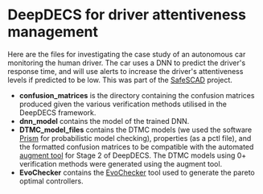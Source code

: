 # DeepDECS for driver attentiveness management

Here are the files for investigating the case study of an autonomous car monitoring the human driver. The car uses a DNN to predict the driver's response time, and will use alerts to increase the driver's attentiveness levels if predicted to be low. This was part of the [SafeSCAD](https://www.york.ac.uk/assuring-autonomy/demonstrators/autonomous-driving/) project. 

- **confusion_matrices** is the directory containing the confusion matrices produced given the various verification methods utilised in the DeepDECS framework.
- **dnn_model** contains the model of the trained DNN.
- **DTMC_model_files** contains the DTMC models (we used the software [Prism](https://www.prismmodelchecker.org/) for probabilistic model checking), properties (as a pctl file), and the formatted confusion matrices to be compatible with the automated [augment tool](https://github.com/ccimrie/DeepDECS/tree/master/augment_tool) for Stage 2 of DeepDECS. The DTMC models using 0+ verification methods were generated using the augment tool.
- **EvoChecker** contains the [EvoChecker](https://www-users.york.ac.uk/~sg778/EvoChecker/) tool used to generate the pareto optimal controllers.